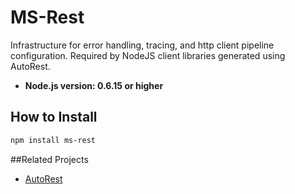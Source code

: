 # MS-Rest

Infrastructure for error handling, tracing, and http client pipeline configuration. Required by NodeJS client libraries generated using AutoRest.

- **Node.js version: 0.6.15 or higher**


## How to Install

```bash
npm install ms-rest
```

##Related Projects

- [AutoRest](https://github.com/Azure/AutoRest)